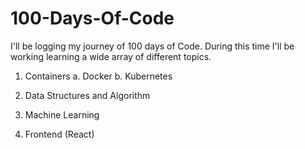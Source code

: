 # 100-Days-Of-Code
I'll be logging my journey of 100 days of Code. During this time I'll be working learning a wide array of different topics.

1. Containers
    a. Docker
    b. Kubernetes

2. Data Structures and Algorithm
3. Machine Learning
4. Frontend (React)
